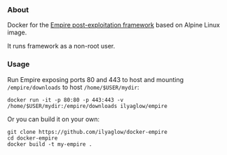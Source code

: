 ### About

Docker for the [Empire post-exploitation framework](https://github.com/EmpireProject/Empire/tree/master) based on Alpine Linux image.

It runs framework as a non-root user.

### Usage

Run Empire exposing ports 80 and 443 to host and mounting `/empire/downloads` to host `/home/$USER/mydir`:

```
docker run -it -p 80:80 -p 443:443 -v /home/$USER/mydir:/empire/downloads ilyaglow/empire
```


Or you can build it on your own:

```
git clone https://github.com/ilyaglow/docker-empire
cd docker-empire
docker build -t my-empire .
```
